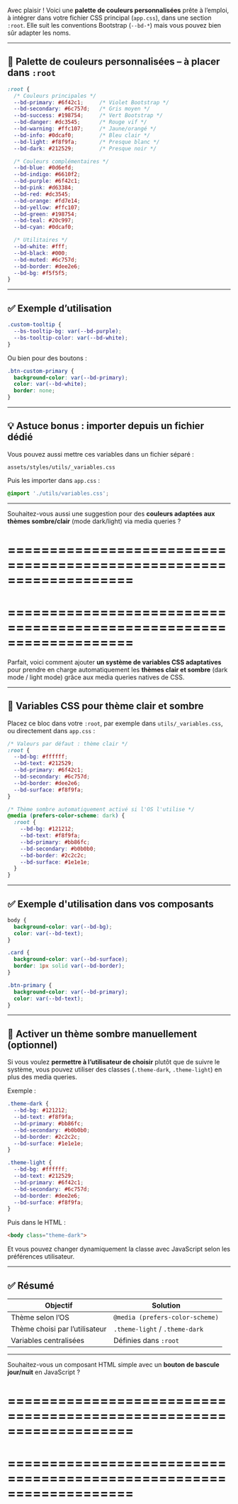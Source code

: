 Avec plaisir ! Voici une **palette de couleurs personnalisées** prête à l’emploi, à intégrer dans votre fichier CSS principal (`app.css`), dans une section `:root`. Elle suit les conventions Bootstrap (`--bd-*`) mais vous pouvez bien sûr adapter les noms.

---

## 🎨 **Palette de couleurs personnalisées – à placer dans `:root`**

```css
:root {
  /* Couleurs principales */
  --bd-primary: #6f42c1;     /* Violet Bootstrap */
  --bd-secondary: #6c757d;   /* Gris moyen */
  --bd-success: #198754;     /* Vert Bootstrap */
  --bd-danger: #dc3545;      /* Rouge vif */
  --bd-warning: #ffc107;     /* Jaune/orangé */
  --bd-info: #0dcaf0;        /* Bleu clair */
  --bd-light: #f8f9fa;       /* Presque blanc */
  --bd-dark: #212529;        /* Presque noir */

  /* Couleurs complémentaires */
  --bd-blue: #0d6efd;
  --bd-indigo: #6610f2;
  --bd-purple: #6f42c1;
  --bd-pink: #d63384;
  --bd-red: #dc3545;
  --bd-orange: #fd7e14;
  --bd-yellow: #ffc107;
  --bd-green: #198754;
  --bd-teal: #20c997;
  --bd-cyan: #0dcaf0;

  /* Utilitaires */
  --bd-white: #fff;
  --bd-black: #000;
  --bd-muted: #6c757d;
  --bd-border: #dee2e6;
  --bd-bg: #f5f5f5;
}
```

---

## ✅ Exemple d’utilisation

```css
.custom-tooltip {
  --bs-tooltip-bg: var(--bd-purple);
  --bs-tooltip-color: var(--bd-white);
}
```

Ou bien pour des boutons :

```css
.btn-custom-primary {
  background-color: var(--bd-primary);
  color: var(--bd-white);
  border: none;
}
```

---

## 💡 Astuce bonus : importer depuis un fichier dédié

Vous pouvez aussi mettre ces variables dans un fichier séparé :

```
assets/styles/utils/_variables.css
```

Puis les importer dans `app.css` :

```css
@import './utils/variables.css';
```

---

Souhaitez-vous aussi une suggestion pour des **couleurs adaptées aux thèmes sombre/clair** (mode dark/light) via media queries ?


# ===================================================================
# ###################################################################
# ===================================================================


Parfait, voici comment ajouter **un système de variables CSS adaptatives** pour prendre en charge automatiquement les **thèmes clair et sombre** (dark mode / light mode) grâce aux media queries natives de CSS.

---

## 🎨 Variables CSS pour thème clair et sombre

Placez ce bloc dans votre `:root`, par exemple dans `utils/_variables.css`, ou directement dans `app.css` :

```css
/* Valeurs par défaut : thème clair */
:root {
  --bd-bg: #ffffff;
  --bd-text: #212529;
  --bd-primary: #6f42c1;
  --bd-secondary: #6c757d;
  --bd-border: #dee2e6;
  --bd-surface: #f8f9fa;
}

/* Thème sombre automatiquement activé si l'OS l'utilise */
@media (prefers-color-scheme: dark) {
  :root {
    --bd-bg: #121212;
    --bd-text: #f8f9fa;
    --bd-primary: #bb86fc;
    --bd-secondary: #b0b0b0;
    --bd-border: #2c2c2c;
    --bd-surface: #1e1e1e;
  }
}
```

---

## ✅ Exemple d'utilisation dans vos composants

```css
body {
  background-color: var(--bd-bg);
  color: var(--bd-text);
}

.card {
  background-color: var(--bd-surface);
  border: 1px solid var(--bd-border);
}

.btn-primary {
  background-color: var(--bd-primary);
  color: var(--bd-text);
}
```

---

## 🌙 Activer un thème sombre **manuellement** (optionnel)

Si vous voulez **permettre à l’utilisateur de choisir** plutôt que de suivre le système, vous pouvez utiliser des classes (`.theme-dark`, `.theme-light`) en plus des media queries.

Exemple :

```css
.theme-dark {
  --bd-bg: #121212;
  --bd-text: #f8f9fa;
  --bd-primary: #bb86fc;
  --bd-secondary: #b0b0b0;
  --bd-border: #2c2c2c;
  --bd-surface: #1e1e1e;
}

.theme-light {
  --bd-bg: #ffffff;
  --bd-text: #212529;
  --bd-primary: #6f42c1;
  --bd-secondary: #6c757d;
  --bd-border: #dee2e6;
  --bd-surface: #f8f9fa;
}
```

Puis dans le HTML :

```html
<body class="theme-dark">
```

Et vous pouvez changer dynamiquement la classe avec JavaScript selon les préférences utilisateur.

---

## ✅ Résumé

| Objectif                       | Solution                        |
| ------------------------------ | ------------------------------- |
| Thème selon l’OS               | `@media (prefers-color-scheme)` |
| Thème choisi par l’utilisateur | `.theme-light` / `.theme-dark`  |
| Variables centralisées         | Définies dans `:root`           |

---

Souhaitez-vous un composant HTML simple avec un **bouton de bascule jour/nuit** en JavaScript ?


# ===================================================================
# ###################################################################
# ===================================================================



